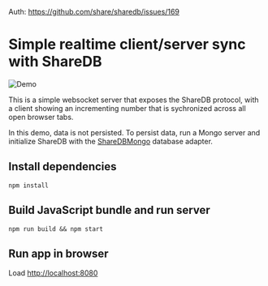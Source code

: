 Auth: https://github.com/share/sharedb/issues/169

# Simple realtime client/server sync with ShareDB

![Demo](demo.gif)

This is a simple websocket server that exposes the ShareDB protocol,
with a client showing an incrementing number that is sychronized
across all open browser tabs.

In this demo, data is not persisted. To persist data, run a Mongo
server and initialize ShareDB with the
[ShareDBMongo](https://github.com/share/sharedb-mongo) database adapter.

## Install dependencies
```
npm install
```

## Build JavaScript bundle and run server
```
npm run build && npm start
```

## Run app in browser
Load [http://localhost:8080](http://localhost:8080)
